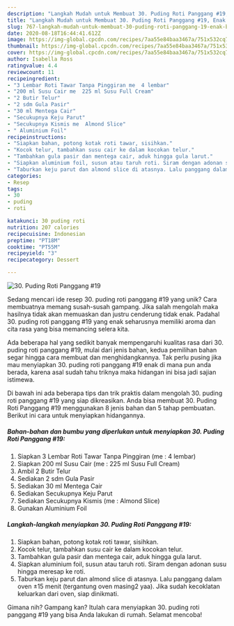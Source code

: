 ```yaml
---
description: "Langkah Mudah untuk Membuat 30. Puding Roti Panggang #19, Enak Banget"
title: "Langkah Mudah untuk Membuat 30. Puding Roti Panggang #19, Enak Banget"
slug: 767-langkah-mudah-untuk-membuat-30-puding-roti-panggang-19-enak-banget
date: 2020-08-18T16:44:41.612Z
image: https://img-global.cpcdn.com/recipes/7aa55e84baa3467a/751x532cq70/30-puding-roti-panggang-19-foto-resep-utama.jpg
thumbnail: https://img-global.cpcdn.com/recipes/7aa55e84baa3467a/751x532cq70/30-puding-roti-panggang-19-foto-resep-utama.jpg
cover: https://img-global.cpcdn.com/recipes/7aa55e84baa3467a/751x532cq70/30-puding-roti-panggang-19-foto-resep-utama.jpg
author: Isabella Ross
ratingvalue: 4.4
reviewcount: 11
recipeingredient:
- "3 Lembar Roti Tawar Tanpa Pinggiran me  4 lembar"
- "200 ml Susu Cair me  225 ml Susu Full Cream"
- "2 Butir Telur"
- "2 sdm Gula Pasir"
- "30 ml Mentega Cair"
- "Secukupnya Keju Parut"
- "Secukupnya Kismis me  Almond Slice"
- " Aluminium Foil"
recipeinstructions:
- "Siapkan bahan, potong kotak roti tawar, sisihkan."
- "Kocok telur, tambahkan susu cair ke dalam kocokan telur."
- "Tambahkan gula pasir dan mentega cair, aduk hingga gula larut."
- "Siapkan aluminium foil, susun atau taruh roti. Siram dengan adonan susu hingga meresap ke roti."
- "Taburkan keju parut dan almond slice di atasnya. Lalu panggang dalam oven ±15 menit (tergantung oven masing2 yaa). Jika sudah kecoklatan keluarkan dari oven, siap dinikmati."
categories:
- Resep
tags:
- 30
- puding
- roti

katakunci: 30 puding roti 
nutrition: 207 calories
recipecuisine: Indonesian
preptime: "PT18M"
cooktime: "PT55M"
recipeyield: "3"
recipecategory: Dessert

---
```



![30. Puding Roti Panggang #19](https://img-global.cpcdn.com/recipes/7aa55e84baa3467a/751x532cq70/30-puding-roti-panggang-19-foto-resep-utama.jpg)

Sedang mencari ide resep 30. puding roti panggang #19 yang unik? Cara membuatnya memang susah-susah gampang. Jika salah mengolah maka hasilnya tidak akan memuaskan dan justru cenderung tidak enak. Padahal 30. puding roti panggang #19 yang enak seharusnya memiliki aroma dan cita rasa yang bisa memancing selera kita.



Ada beberapa hal yang sedikit banyak mempengaruhi kualitas rasa dari 30. puding roti panggang #19, mulai dari jenis bahan, kedua pemilihan bahan segar hingga cara membuat dan menghidangkannya. Tak perlu pusing jika mau menyiapkan 30. puding roti panggang #19 enak di mana pun anda berada, karena asal sudah tahu triknya maka hidangan ini bisa jadi sajian istimewa.


Di bawah ini ada beberapa tips dan trik praktis dalam mengolah 30. puding roti panggang #19 yang siap dikreasikan. Anda bisa membuat 30. Puding Roti Panggang #19 menggunakan 8 jenis bahan dan 5 tahap pembuatan. Berikut ini cara untuk menyiapkan hidangannya.

<!--inarticleads1-->

##### Bahan-bahan dan bumbu yang diperlukan untuk menyiapkan 30. Puding Roti Panggang #19:

1. Siapkan 3 Lembar Roti Tawar Tanpa Pinggiran (me : 4 lembar)
1. Siapkan 200 ml Susu Cair (me : 225 ml Susu Full Cream)
1. Ambil 2 Butir Telur
1. Sediakan 2 sdm Gula Pasir
1. Sediakan 30 ml Mentega Cair
1. Sediakan Secukupnya Keju Parut
1. Sediakan Secukupnya Kismis (me : Almond Slice)
1. Gunakan  Aluminium Foil




<!--inarticleads2-->

##### Langkah-langkah menyiapkan 30. Puding Roti Panggang #19:

1. Siapkan bahan, potong kotak roti tawar, sisihkan.
1. Kocok telur, tambahkan susu cair ke dalam kocokan telur.
1. Tambahkan gula pasir dan mentega cair, aduk hingga gula larut.
1. Siapkan aluminium foil, susun atau taruh roti. Siram dengan adonan susu hingga meresap ke roti.
1. Taburkan keju parut dan almond slice di atasnya. Lalu panggang dalam oven ±15 menit (tergantung oven masing2 yaa). Jika sudah kecoklatan keluarkan dari oven, siap dinikmati.




Gimana nih? Gampang kan? Itulah cara menyiapkan 30. puding roti panggang #19 yang bisa Anda lakukan di rumah. Selamat mencoba!
